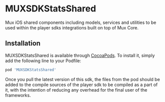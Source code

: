 # MUXSDKStatsShared

Mux iOS shared components including models, services and utilities to be used within the player sdks integrations built on top of Mux Core. 

## Installation

MUXSDKStatsShared is available through [CocoaPods](https://cocoapods.org). To install
it, simply add the following line to your Podfile:

```ruby
pod 'MUXSDKStatsShared'
```

Once you pull the latest version of this sdk, the files from the pod should be added to the compile sources of the player sdk to be compiled as a part of it, with the intention of reducing any overhead for the final user of the frameworks. 
